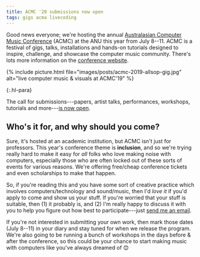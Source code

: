 ```yaml
---
title: ACMC '20 submissions now open
tags: gigs acma livecoding
---
```


Good news everyone; we're hosting the annual [Australasian Computer Music
Conference](https://acmc2020.com/) (ACMC) at the ANU this year from July 8--11.
ACMC is a festival of gigs, talks, installations and hands-on tutorials designed
to inspire, challenge, and showcase the computer music community. There's lots
more information on the [conference website](https://acmc2020.com/).

{% include picture.html file="images/posts/acmc-2019-allsop-gig.jpg" alt="live computer music & visuals at ACMC'19" %}

{:.hl-para}

The call for submissions---papers, artist talks, performances, workshops,
tutorials and more---[is now
open](https://acmc2020.com/#/features/03-submission).

## Who's it for, and why should you come?

Sure, it's hosted at an academic institution, but ACMC isn't just for
professors. This year's conference theme is **inclusion**, and so we're trying
really hard to make it easy for _all_ folks who love making noise with
computers, especially those who are often locked out of these sorts of events
for various reasons. We're offering free/cheap conference tickets and even
scholarships to make that happen.

So, if you're reading this and you have some sort of creative practice which
involves computers/technology and sound/music, then I'd _love it_ if you'd apply
to come and show us your stuff. If you're worried that your stuff is suitable,
then (1) it probably is, and (2) I'm really happy to discuss it with you to help
you figure out how best to participate---just [send me an
email](mailto:ben.swift@anu.edu.au).

If you're not interested in submitting your own work, then mark those dates
(July 8--11) in your diary and stay tuned for when we release the program. We're
also going to be running a bunch of workshops in the days before & after the
conference, so this could be your chance to start making music with computers
like you've always dreamed of 😊
